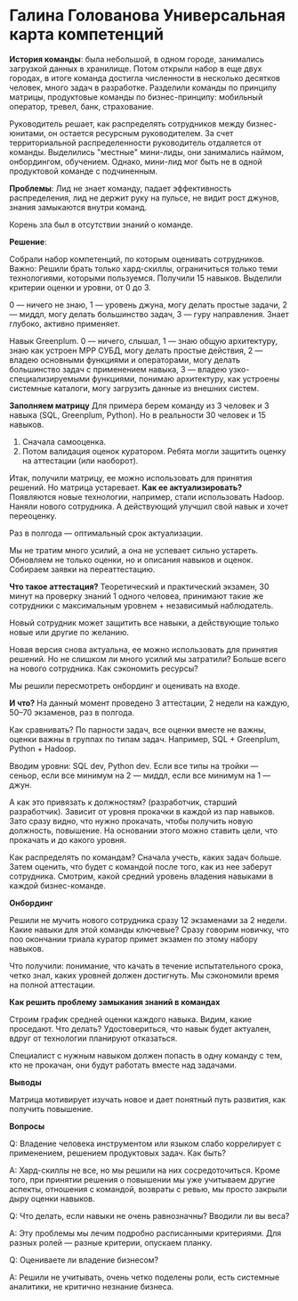 # Галина Голованова Универсальная карта компетенций 

**История команды**: была небольшой, в одном городе, занимались загрузкой данных в хранилище. Потом открыли набор в еще двух городах, в итоге команда достигла численности в несколько десятков человек, много задач в разработке. 
Разделили команды по принципу матрицы, продуктовые команды по бизнес-принципу: мобильный оператор, тревел, банк, страхование. 

Руководитель решает, как распределять сотрудников между бизнес-юнитами, он остается ресурсным руководителем. За счет территориальной распределенности руководитель отдаляется от команды. Выделились "местные" мини-лиды, они занимались наймом, онбордингом, обучением. 
Однако, мини-лид мог быть не в одной продуктовой команде с подчиненным. 

**Проблемы**: Лид не знает команду, падает эффективность распределения, лид не держит руку на пульсе, не видит рост джунов, знания замыкаются внутри команд. 

Корень зла был в отсутствии знаний о команде. 

**Решение**:

Собрали набор компетенций, по которым оценивать сотрудников. 
Важно: Решили брать только хард-скиллы, ограничиться только теми технологиями, которыми пользуемся. Получили 15 навыков. Выделили критерии оценки и уровни, от 0 до 3. 

0 — ничего не знаю, 1 — уровень джуна, могу делать простые задачи, 2 — миддл, могу делать большинство задач, 3 — гуру направления. Знает глубоко, активно применяет. 

Навык Greenplum. 0 — ничего, слышал, 1 — знаю общую архитектуру, знаю как устроен MPP СУБД, могу делать простые действия, 2 — владею основными функциями и операторами, могу делать большинство задач с применением навыка, 3 — владею узко-специализируемыми функциями, понимаю архитектуру, как устроены системные каталоги, могу загрузить данные из внешних систем. 

**Заполняем матрицу** 
Для примера берем команду из 3 человек и 3 навыка (SQL, Greenplum, Python). Но в реальности 30 человек и 15 навыков. 

1. Сначала самооценка. 
2. Потом валидация оценок куратором. Ребята могли защитить оценку на аттестации (или наоборот).

Итак, получили матрицу, ее можно использовать для принятия решений. 
Но матрица устаревает. **Как ее актуализировать?** Появляются новые технологии, например, стали использовать Hadoop. Наняли нового сотрудника. А действующий улучшил свой навык и хочет переоценку. 

Раз в полгода — оптимальный срок актуализации.

Мы не тратим много усилий, а она не успевает сильно устареть. 
Обновляем не только оценки, но и описания навыков и оценок. Собираем заявки на переаттестацию.

**Что такое аттестация?** Теоретический и практический экзамен, 30 минут на проверку знаний 1 одного человеа, принимают такие же сотрудники с максимальным уровнем + независимый наблюдатель. 

Новый сотрудник может защитить все навыки, а действующие только новые или другие по желанию. 

Новая версия снова актуальна, ее можно использовать для принятия решений. Но не слишком ли много усилий мы затратили? Больше всего на нового сотрудника. Как сэкономить ресурсы?

Мы решили пересмотреть онбординг и оценивать на входе. 

**И что?** На данный момент проведено 3 аттестации, 2 недели на каждую, 50–70 экзаменов, раз в полгода. 

Как сравнивать? По парности задач, все оценки вместе не важны, оценки важны в группах по типам задач. Например, SQL + Greenplum, Python + Hadoop. 

Вводим уровни: SQL dev, Python dev. Если все типы на тройки — сеньор, если все минимум на 2 — миддл, если все минимум на 1 — джун. 

А как это привязать к должностям? (разработчик, старший разработчик). Зависит от уровня прокачки в каждой из пар навыков. Зато сразу видно, что нужно прокачать, чтобы получить новую должность, повышение. На основании этого можно ставить цели, что прокачать и до какого уровня. 

Как распределять по командам? Сначала учесть, каких задач больше. Затем оценить, что будет с командой после того, как из нее заберут сотрудника. Смотрим, какой средний уровень владения навыками в каждой бизнес-команде. 

**Онбординг**

Решили не мучить нового сотрудника сразу 12 экзаменами за 2 недели. 
Какие навыки для этой команды ключевые? Сразу говорим новичку, что поо окончании триала куратор примет экзамен по этому набору навыков. 

Что получили: понимание, что качать в течение испытательного срока, четко знал, каких уровней должен достигнуть. Мы сэкономили время на полной аттестации. 

**Как решить проблему замыкания знаний в командах**

Строим график средней оценки каждого навыка. Видим, какие проседают. Что делать? 
Удостовериться, что навык будет актуален, вдруг от технологии планируют отказаться. 

Специалист с нужным навыком должен попасть в одну команду с тем, кто не прокачан, они будут работать вместе над задачами. 

**Выводы**

Матрица мотивирует изучать новое и дает понятный путь развития, как получить повышение. 

**Вопросы**

Q: Владение человека инструментом или языком слабо коррелирует с применением, решением продуктовых задач. Как быть?

A: Хард-скиллы не все, но мы решили на них сосредоточиться. Кроме того, при принятии решения о повышении мы уже учитываем другие аспекты, отношения с командой, возвраты с ревью, мы просто закрыли дыру оценки навыков. 

Q: Что делать, если навыки не очень равнозначны? Вводили ли вы веса?

A: Эту проблемы мы лечим подробно расписанными критериями. Для разных ролей — разные критерии, опускаем планку. 

Q: Оцениваете ли владение бизнесом?

A: Решили не учитывать, очень четко поделены роли, есть системные аналитики, не критично незнание бизнеса. 





